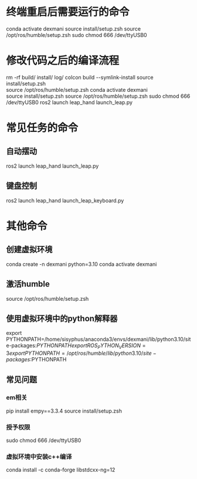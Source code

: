 # 终端重启后需要运行的命令
conda activate dexmani
source install/setup.zsh
source /opt/ros/humble/setup.zsh
sudo chmod 666 /dev/ttyUSB0

# 修改代码之后的编译流程
rm -rf build/ install/ log/
colcon build --symlink-install
source install/setup.zsh      
source /opt/ros/humble/setup.zsh
conda activate dexmani        
source install/setup.zsh
source /opt/ros/humble/setup.zsh
sudo chmod 666 /dev/ttyUSB0
ros2 launch leap_hand launch_leap.py

# 常见任务的命令
## 自动摆动
ros2 launch leap_hand launch_leap.py
## 键盘控制
ros2 launch leap_hand launch_leap_keyboard.py

# 其他命令
## 创建虚拟环境
conda create -n dexmani python=3.10
conda activate dexmani

## 激活humble
source /opt/ros/humble/setup.zsh
## 使用虚拟环境中的python解释器
export PYTHONPATH=/home/sisyphus/anaconda3/envs/dexmani/lib/python3.10/site-packages:$PYTHONPATH
export ROS_PYTHON_VERSION=3
export PYTHONPATH=/opt/ros/humble/lib/python3.10/site-packages:$PYTHONPATH

## 常见问题
### em相关
pip install empy==3.3.4
source install/setup.zsh
### 授予权限
sudo chmod 666 /dev/ttyUSB0
### 虚拟环境中安装c++编译
conda install -c conda-forge libstdcxx-ng=12
